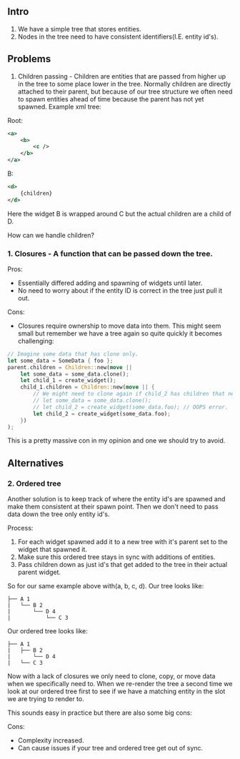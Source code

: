 ## Intro
1. We have a simple tree that stores entities.
2. Nodes in the tree need to have consistent identifiers(I.E. entity id's).

## Problems
1. Children passing - Children are entities that are passed from higher up in the tree to some place lower in the tree. Normally children are directly attached to their parent, but because of our tree structure we often need to spawn entities ahead of time because the parent has not yet spawned. Example xml tree:

Root:
```xml
<a>
    <b>
        <c />
    </b>
</a>
```
B:
```xml
<d>
    {children}
</d>
```

Here the widget B is wrapped around C but the actual children are a child of D. 

How can we handle children?

### 1. Closures - A function that can be passed down the tree. 
Pros:
- Essentially differed adding and spawning of widgets until later.
- No need to worry about if the entity ID is correct in the tree just pull it out.

Cons:
- Closures require ownership to move data into them. This might seem small but remember we have a tree again so quite quickly it becomes challenging:
```rust
// Imagine some data that has clone only.
let some_data = SomeData { foo };
parent.children = Children::new(move ||
    let some_data = some_data.clone();
    let child_1 = create_widget();
    child_1.children = Children::new(move || {
        // We might need to clone again if child_2 has children that need this data?
        // let some_data = some_data.clone();
        // let child_2 = create_widget(some_data.foo); // OOPS error.
        let child_2 = create_widget(some_data.foo);
    })
);
```
This is a pretty massive con in my opinion and one we should try to avoid.

## Alternatives

### 2. Ordered tree
Another solution is to keep track of where the entity id's are spawned and make them consistent at their spawn point. Then we don't need to pass data down the tree only entity id's.

Process:
1. For each widget spawned add it to a new tree with it's parent set to the widget that spawned it.
2. Make sure this ordered tree stays in sync with additions of entities.
3. Pass children down as just id's that get added to the tree in their actual parent widget.

So for our same example above with(a, b, c, d). Our tree looks like:

```
├── A 1
|   └── B 2
|       └── D 4    
|           └── C 3
```

Our ordered tree looks like:
```
├── A 1
|   ├── B 2
|       └── D 4   
|   └── C 3      
```

Now with a lack of closures we only need to clone, copy, or move data when we specifically need to. When we re-render the tree a second time we look at our ordered tree first to see if we have a matching entity in the slot we are trying to render to.

This sounds easy in practice but there are also some big cons:

Cons:
- Complexity increased.
- Can cause issues if your tree and ordered tree get out of sync.

